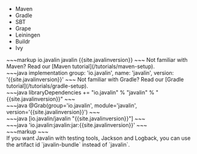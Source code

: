<div class="multitab-code dependencies" data-tab="1">
<ul>
    <li data-tab="1">Maven</li>
    <li data-tab="2">Gradle</li>
    <li data-tab="3">SBT</li>
    <li data-tab="4">Grape</li>
    <li data-tab="5">Leiningen</li>
    <li data-tab="6">Buildr</li>
    <li data-tab="7">Ivy</li>
</ul>

<div data-tab="1" markdown="1">
~~~markup
<dependency>
    <groupId>io.javalin</groupId>
    <artifactId>javalin</artifactId>
    <version>{{site.javalinversion}}</version>
</dependency>
~~~
Not familiar with Maven? Read our [Maven tutorial](/tutorials/maven-setup).
</div>

<div data-tab="2" markdown="1">
~~~java
implementation group: 'io.javalin', name: 'javalin', version: '{{site.javalinversion}}'
~~~
Not familiar with Gradle? Read our [Gradle tutorial](/tutorials/gradle-setup).
</div>

<div data-tab="3" markdown="1">
~~~java
libraryDependencies += "io.javalin" % "javalin" % "{{site.javalinversion}}"
~~~
</div>

<div data-tab="4" markdown="1">
~~~java
@Grab(group='io.javalin', module='javalin', version='{{site.javalinversion}}')
~~~
</div>

<div data-tab="5" markdown="1">
~~~java
[io.javalin/javalin "{{site.javalinversion}}"]
~~~
</div>

<div data-tab="6" markdown="1">
~~~java
'io.javalin:javalin:jar:{{site.javalinversion}}'
~~~
</div>

<div data-tab="7" markdown="1">
~~~markup
<dependency org="io.javalin" name="javalin" rev="{{site.javalinversion}}" />
~~~
</div>
</div>

<div markdown="1" class="bundle-hint">
If you want Javalin with testing tools, Jackson and Logback,
you can use the artifact id `javalin-bundle` instead of `javalin`.
</div>
<style>
.bundle-hint p {
    margin-top: 8px;
    font-size: 14px;
}
</style>
